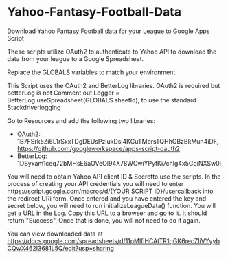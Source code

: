 # Yahoo-Fantasy-Football-Data
Download Yahoo Fantasy Football data for your League to Google Apps Script

These scripts utilize OAuth2 to authenticate to Yahoo API to download the data from your league to a Google Spreadsheet.

Replace the GLOBALS variables to match your environment. 

This Script uses the OAuth2 and BetterLog libraries. OAuth2 is required but betterLog is not Comment out Logger =  BetterLog.useSpreadsheet(GLOBALS.sheetId); to use the standard Stackdriverlogging

Go to Resources and add the following two libraries:
* OAuth2: 1B7FSrk5Zi6L1rSxxTDgDEUsPzlukDsi4KGuTMorsTQHhGBzBkMun4iDF, https://github.com/googleworkspace/apps-script-oauth2
* BetterLog: 1DSyxam1ceq72bMHsE6aOVeOl94X78WCwiYPytKi7chlg4x5GqiNXSw0l

You will need to obtain Yahoo API client ID & Secretto use the scripts.  In the process of creating your API credentials you will need to enter https://script.google.com/macros/d/{YOUR SCRIPT ID}/usercallback into the redirect URi form. Once entered and you have entered the key and secret below, you will need to run initializeLeagueData() function.  You will get a URL in the Log.  Copy this URL to a browser and go to it.  It should return "Success".  Once that is done, you will not need to do it again.

You can view downloaded data at https://docs.google.com/spreadsheets/d/11pMlfiHCAtTR1qGK6recZliVYyybCQwX462l3681L5Q/edit?usp=sharing
